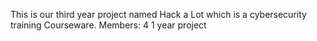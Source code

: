 This is our third year project named Hack a Lot which is a cybersecurity training Courseware.
Members: 4
1 year project 